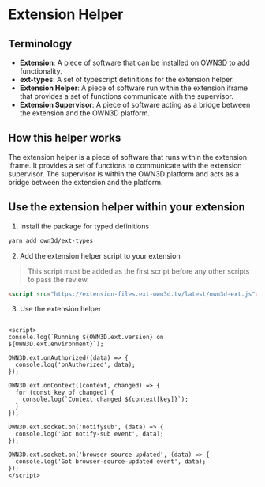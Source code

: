 # Extension Helper <Badge text="closed beta" type="warning"/>

## Terminology

- **Extension**: A piece of software that can be installed on OWN3D to add functionality.
- **ext-types**: A set of typescript definitions for the extension helper.
- **Extension Helper**: A piece of software run within the extension iframe that provides a set of functions communicate
  with the supervisor.
- **Extension Supervisor**: A piece of software acting as a bridge between the extension and the OWN3D platform.

## How this helper works

The extension helper is a piece of software that runs within the extension iframe. It provides a set of functions to
communicate with the extension supervisor. The supervisor is within the OWN3D platform and acts as a bridge between the
extension and the platform.

## Use the extension helper within your extension

1. Install the package for typed definitions

```bash
yarn add own3d/ext-types
```

2. Add the extension helper script to your extension

> This script must be added as the first script before any other scripts to pass the review.

```html
<script src="https://extension-files.ext-own3d.tv/latest/own3d-ext.js"></script>
```

3. Use the extension helper

```vue

<script>
console.log(`Running ${OWN3D.ext.version} on ${OWN3D.ext.environment}`);

OWN3D.ext.onAuthorized((data) => {
  console.log('onAuthorized', data);
});

OWN3D.ext.onContext((context, changed) => {
  for (const key of changed) {
    console.log(`Context changed ${context[key]}`);
  }
});

OWN3D.ext.socket.on('notifysub', (data) => {
  console.log('Got notify-sub event', data);
});

OWN3D.ext.socket.on('browser-source-updated', (data) => {
  console.log('Got browser-source-updated event', data);
});
</script>
```